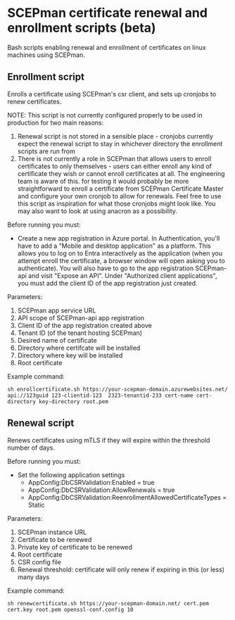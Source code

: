 # SCEPman certificate renewal and enrollment scripts (beta)

Bash scripts enabling renewal and enrollment of certificates on linux machines using SCEPman.

## Enrollment script

Enrolls a certificate using SCEPman's csr client, and sets up cronjobs to renew certificates.

NOTE: This script is not currently configured properly to be used in production for two main reasons:
1. Renewal script is not stored in a sensible place - cronjobs currently expect the renewal script to stay in whichever directory the enrollment scripts are run from
2. There is not currently a role in SCEPman that allows users to enroll certificates to only themselves - users can either enroll any kind of certificate they wish or cannot enroll certificates at all. The engineering team is aware of this.
for testing it would probably be more straightforward to enroll a certificate from SCEPman Certificate Master and configure your own cronjob to allow for renewals. Feel free to use this script as inspiration for what those cronjobs might look like. You may also want to look at using anacron as a possibility.

Before running you must:
- Create a new app registration in Azure portal. In Authentication, you'll have to add a "Mobile and desktop application" as a platform. This allows you to log on to Entra interactively as the application (when you attempt enroll the certificate, a browser window will open asking you to authenticate). You will also have to go to the app registration SCEPman-api and visit "Expose an API". Under "Authorized client applications", you must add the client ID of the app registration just created.

Parameters:
1. SCEPman app service URL
2. API scope of SCEPman-api app registration
3. Client ID of the app registration created above
4. Tenant ID (of the tenant hosting SCEPman)
5. Desired name of certificate
6. Directory where certifcate will be installed
7. Directory where key will be installed
8. Root certificate

Example command:
```
sh enrollcertificate.sh https://your-scepman-domain.azurewebsites.net/ api://123guid 123-clientid-123  2323-tenantid-233 cert-name cert-directory key-directory root.pem
```

## Renewal script

Renews certificates using mTLS if they will expire within the threshold number of days.

Before running you must:
- Set the following application settings 
    - AppConfig:DbCSRValidation:Enabled = true
    - AppConfig:DbCSRValidation:AllowRenewals = true
    - AppConfig:DbCSRValidation:ReenrollmentAllowedCertificateTypes = Static
    
Parameters:
1. SCEPman instance URL
2. Certificate to be renewed
3. Private key of certificate to be renewed
4. Root certificate
5. CSR config file
6. Renewal threshold: certificate will only renew if expiring in this (or less) many days

Example command:
```
sh renewcertificate.sh https://your-scepman-domain.net/ cert.pem cert.key root.pem openssl-conf.config 10
```